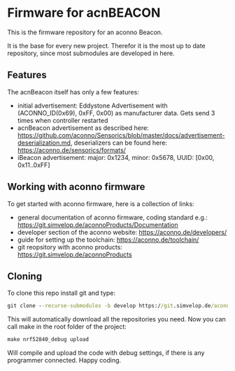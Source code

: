# Firmware for acnBEACON

This is the firmware repository for an aconno Beacon.

It is the base for every new project.
Therefor it is the most up to date repository, since most submodules are developed in here.

## Features

The acnBeacon itself has only a few features:
*  initial advertisement: Eddystone Advertisement with (ACONNO_ID(0x69), 0xFF, 0x00) as manufacturer data. Gets send 3 times when controller restarted
*  acnBeacon advertisement as described here: https://github.com/aconno/Sensorics/blob/master/docs/advertisement-deserialization.md, deserializers can be found here: https://aconno.de/sensorics/formats/
*  iBeacon advertisement: major: 0x1234, minor: 0x5678, UUID: [0x00, 0x11..0xFF]

## Working with aconno firmware

To get started with aconno firmware, here is a collection of links:
*  general documentation of aconno firmware, coding standard e.g.: https://git.simvelop.de/aconnoProducts/Documentation
*  developer section of the aconno website: https://aconno.de/developers/
*  guide for setting up the toolchain: https://aconno.de/toolchain/
*  git reopsitory with aconno products: https://git.simvelop.de/aconnoProducts

## Cloning

To clone this repo install git and type:
```cmd
git clone --recurse-submodules -b develop https://git.simvelop.de/aconnoProducts/acnBEACON/acnBEACONFW.git
```

This will automatically download all the repositories you need.
Now you can call make in the root folder of the project:

```cmd
make nrf52840_debug upload
```

Will compile and upload the code with debug settings, if there is any programmer connected.
Happy coding.